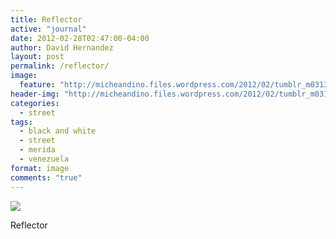 ```yaml
---
title: Reflector
active: "journal"
date: 2012-02-28T02:47:00-04:00
author: David Hernandez
layout: post
permalink: /reflector/
image:
  feature: "http://micheandino.files.wordpress.com/2012/02/tumblr_m0313ia0qt1qa1qgjo1_1280.jpg"
header-img: "http://micheandino.files.wordpress.com/2012/02/tumblr_m0313ia0qt1qa1qgjo1_1280.jpg"
categories:
  - street
tags:
  - black and white
  - street
  - merida
  - venezuela
format: image
comments: "true"
---
```

<a href="http://micheandino.files.wordpress.com/2012/02/tumblr_m0313ia0qt1qa1qgjo1_1280.jpg" class="popup"  title="Reflector" data-caption="© 2012 by David Hernández"><img src="http://micheandino.files.wordpress.com/2012/02/tumblr_m0313ia0qt1qa1qgjo1_1280.jpg"></a>

Reflector
